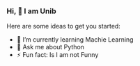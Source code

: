### Hi, 👋 I am Unib


Here are some ideas to get you started:

- 🌱 I’m currently learning Machie Learning
- 💬 Ask me about Python
- ⚡ Fun fact: Is I am not Funny

